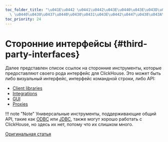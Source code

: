 ```yaml
---
toc_folder_title: "\u041E\u0442 \u0441\u0442\u043E\u0440\u043E\u043D\u043D\u0438\u0445\
  \ \u0440\u0430\u0437\u0440\u0430\u0431\u043E\u0442\u0447\u0438\u043A\u043E\u0432"
toc_priority: 24
---
```


# Сторонние интерфейсы {#third-party-interfaces}

Далее представлен список ссылок на сторонние инструменты, которые предоставляют своего рода интерфейс для ClickHouse. Это может быть либо визуальный интерфейс, интерфейс командной строки, либо API:

-   [Client libraries](../../interfaces/third-party/client-libraries.md)
-   [Integrations](../../interfaces/third-party/integrations.md)
-   [GUI](../../interfaces/third-party/gui.md)
-   [Proxies](../../interfaces/third-party/proxy.md)

!!! note "Note"
    Универсальные инструменты, поддерживающие общий API, такие как [ODBC](../../interfaces/odbc.md) или [JDBC](../../interfaces/jdbc.md), также могут хорошо работать с ClickHouse, но здесь их нет, потому что их слишком много.

[Оригинальная статья](https://clickhouse.tech/docs/ru/interfaces/third-party/) <!--hide-->
